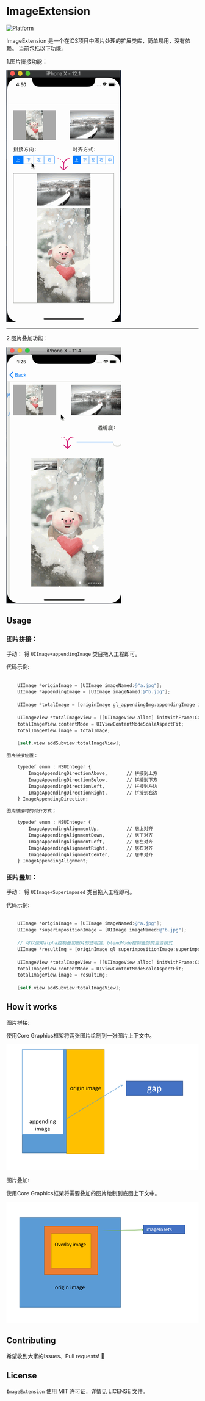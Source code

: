 # ImageExtension

 [![Platform](http://img.shields.io/badge/platform-ios-blue.svg?style=flat
)](https://developer.apple.com/iphone/index.action)

ImageExtension 是一个在iOS项目中图片处理的扩展类库，简单易用，没有依赖。
当前包括以下功能:

1.图片拼接功能：

![ImageAppending](https://github.com/ghostlordstar/PicRepo/blob/master/DemoShowImg/ImageExtension/imageAppending_Demo_show_gif_001.gif?raw=true)

---------

2.图片叠加功能：

![ImageSuperimposition](https://github.com/ghostlordstar/PicRepo/blob/master/DemoShowImg/ImageExtension/ImageExtension_Demo_superimposedImage_git_001.gif?raw=true)


## Usage

### 图片拼接：

手动：
    将 `UIImage+appendingImage` 类目拖入工程即可。

代码示例:

```objective-c
    
    UIImage *originImage = [UIImage imageNamed:@"a.jpg"];
    UIImage *appendingImage = [UIImage imageNamed:@"b.jpg"];
    
    UIImage *totalImage = [originImage gl_appendingImg:appendingImage imageGap:10.0f appendingDirection:ImageAppendingDirectionAbove appendingAlignment:ImageAppendingAlignmentCenter];
    
    UIImageView *totalImageView = [[UIImageView alloc] initWithFrame:CGRectMake(20, 100, 200, 200)];
    totalImageView.contentMode = UIViewContentModeScaleAspectFit;
    totalImageView.image = totalImage;
    
    [self.view addSubview:totalImageView];

```

`图片拼接位置：`
```
    typedef enum : NSUInteger {
        ImageAppendingDirectionAbove,       // 拼接到上方
        ImageAppendingDirectionBelow,       // 拼接到下方
        ImageAppendingDirectionLeft,        // 拼接到左边
        ImageAppendingDirectionRight,       // 拼接到右边
    } ImageAppendingDirection;
```

`图片拼接时的对齐方式；`
```
    typedef enum : NSUInteger {
        ImageAppendingAlignmentUp,          // 居上对齐
        ImageAppendingAlignmentDown,        // 居下对齐
        ImageAppendingAlignmentLeft,        // 居左对齐
        ImageAppendingAlignmentRight,       // 居右对齐
        ImageAppendingAlignmentCenter,      // 居中对齐
    } ImageAppendingAlignment;
```

### 图片叠加：
手动：
    将 `UIImage+Superimposed` 类目拖入工程即可。

代码示例:

```objective-c
    
    UIImage *originImage = [UIImage imageNamed:@"a.jpg"];
    UIImage *superimpositionImage = [UIImage imageNamed:@"b.jpg"];

    // 可以使用alpha控制叠加图片的透明度，blendMode控制叠加的混合模式
    UIImage *resultImg = [originImage gl_superimpositionImage:superimpositionImage superpositionRect:CGRectMake(0, 0, 100.0f, 50.0f) imageInsets:UIEdgeInsetsMake(10, 10, 10, 10) blendMode:kCGBlendModeNormal alpha:1.0];
    
    UIImageView *totalImageView = [[UIImageView alloc] initWithFrame:CGRectMake(20, 100, 200, 200)];
    totalImageView.contentMode = UIViewContentModeScaleAspectFit;
    totalImageView.image = resultImg;
    
    [self.view addSubview:totalImageView];

```

## How it works
图片拼接:

使用Core Graphics框架将两张图片绘制到一张图片上下文中。

![ImageAppendingWork](https://github.com/ghostlordstar/PicRepo/blob/master/DemoShowImg/ImageExtension/appendimage_Demo_show_img_001.png?raw=true)


图片叠加:

使用Core Graphics框架将需要叠加的图片绘制到底图上下文中。

![ImageSuperimpositionWork](https://github.com/ghostlordstar/PicRepo/blob/master/DemoShowImg/ImageExtension/ImageExtension_work_superimaposition_001.png?raw=true)

## Contributing
希望收到大家的Issues、Pull requests! 📩

## License
`ImageExtension` 使用 MIT 许可证，详情见 LICENSE 文件。
